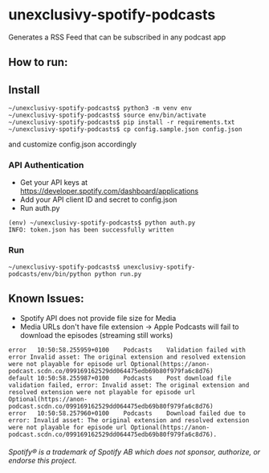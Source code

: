 # unexclusivy-spotify-podcasts
Generates a RSS Feed that can be subscribed in any podcast app

How to run:
-----------
## Install
```
~/unexclusivy-spotify-podcasts$ python3 -m venv env
~/unexclusivy-spotify-podcasts$ source env/bin/activate
~/unexclusivy-spotify-podcasts$ pip install -r requirements.txt
~/unexclusivy-spotify-podcasts$ cp config.sample.json config.json
```
and customize config.json accordingly

### API Authentication
- Get your API keys at https://developer.spotify.com/dashboard/applications
- Add your API client ID and secret to config.json
- Run auth.py
```
(env) ~/unexclusivy-spotify-podcasts$ python auth.py 
INFO: token.json has been successfully written
```

### Run
```
~/unexclusivy-spotify-podcasts$ unexclusivy-spotify-podcasts/env/bin/python python run.py
```

Known Issues:
-------------
- Spotify API does not provide file size for Media
- Media URLs don't have file extension ->  Apple Podcasts will fail to download the episodes (streaming still works)
```
error	10:50:58.255959+0100	Podcasts	Validation failed with error Invalid asset: The original extension and resolved extension were not playable for episode url Optional(https://anon-podcast.scdn.co/099169162529dd064475edb69b80f979fa6c8d76)
default	10:50:58.255987+0100	Podcasts	Post download file validation failed, error: Invalid asset: The original extension and resolved extension were not playable for episode url Optional(https://anon-podcast.scdn.co/099169162529dd064475edb69b80f979fa6c8d76)
error	10:50:58.257960+0100	Podcasts	Download failed due to error: Invalid asset: The original extension and resolved extension were not playable for episode url Optional(https://anon-podcast.scdn.co/099169162529dd064475edb69b80f979fa6c8d76).
```

###### _Spotify® is a trademark of Spotify AB which does not sponsor, authorize, or endorse this project._
